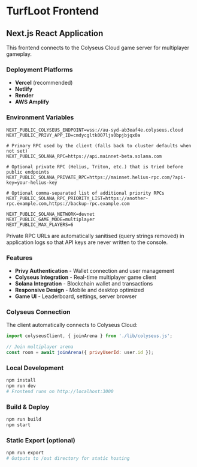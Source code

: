# TurfLoot Frontend

## Next.js React Application

This frontend connects to the Colyseus Cloud game server for multiplayer gameplay.

### Deployment Platforms
- **Vercel** (recommended)
- **Netlify** 
- **Render**
- **AWS Amplify**

### Environment Variables
```
NEXT_PUBLIC_COLYSEUS_ENDPOINT=wss://au-syd-ab3eaf4e.colyseus.cloud
NEXT_PUBLIC_PRIVY_APP_ID=cmdycgltk007ljs0bpjbjqx0a

# Primary RPC used by the client (falls back to cluster defaults when not set)
NEXT_PUBLIC_SOLANA_RPC=https://api.mainnet-beta.solana.com

# Optional private RPC (Helius, Triton, etc.) that is tried before public endpoints
NEXT_PUBLIC_SOLANA_PRIVATE_RPC=https://mainnet.helius-rpc.com/?api-key=your-helius-key

# Optional comma-separated list of additional priority RPCs
NEXT_PUBLIC_SOLANA_RPC_PRIORITY_LIST=https://another-rpc.example.com,https://backup-rpc.example.com

NEXT_PUBLIC_SOLANA_NETWORK=devnet
NEXT_PUBLIC_GAME_MODE=multiplayer
NEXT_PUBLIC_MAX_PLAYERS=6
```

Private RPC URLs are automatically sanitised (query strings removed) in application logs so that API keys are never written to the console.

### Features
- **Privy Authentication** - Wallet connection and user management
- **Colyseus Integration** - Real-time multiplayer game client
- **Solana Integration** - Blockchain wallet and transactions  
- **Responsive Design** - Mobile and desktop optimized
- **Game UI** - Leaderboard, settings, server browser

### Colyseus Connection
The client automatically connects to Colyseus Cloud:
```javascript
import colyseusClient, { joinArena } from './lib/colyseus.js';

// Join multiplayer arena
const room = await joinArena({ privyUserId: user.id });
```

### Local Development
```bash
npm install
npm run dev  
# Frontend runs on http://localhost:3000
```

### Build & Deploy
```bash
npm run build
npm start
```

### Static Export (optional)
```bash
npm run export
# Outputs to /out directory for static hosting
```